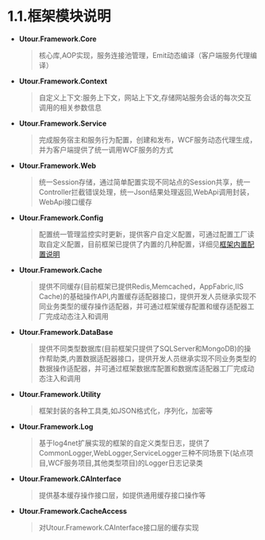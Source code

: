 # 1.1.框架模块说明
* **Utour.Framework.Core**
  >核心库,AOP实现，服务连接池管理，Emit动态编译（客户端服务代理编译）
* **Utour.Framework.Context**
  >自定义上下文:服务上下文，网站上下文,存储网站服务会话的每次交互调用的相关参数信息
* **Utour.Framework.Service**
  >完成服务宿主和服务行为配置，创建和发布，WCF服务动态代理生成，并为客户端提供了统一调用WCF服务的方式
* **Utour.Framework.Web**
  >统一Session存储，通过简单配置实现不同站点的Session共享，统一Controller拦截错误处理，统一Json结果处理返回,WebApi调用封装，WebApi接口缓存
* **Utour.Framework.Config**
  >配置统一管理监控实时更新，提供客户自定义配置，可通过配置工厂读取自定义配置，目前框架已提供了内置的几种配置，详细见[框架内置配置说明][0]
* **Utour.Framework.Cache**
  >提供不同缓存(目前框架已提供Redis,Memcached，AppFabric,IIS Cache)的基础操作API,内置缓存适配器接口，提供开发人员继承实现不同业务类型的缓存操作适配器，并可通过框架缓存配置和缓存适配器工厂完成动态注入和调用
* **Utour.Framework.DataBase**
  >提供不同类型数据库(目前框架只提供了SQLServer和MongoDB)的操作帮助类,内置数据适配器接口，提供开发人员继承实现不同业务类型的数据操作适配器，并可通过框架数据库配置和数据库适配器工厂完成动态注入和调用
* **Utour.Framework.Utility**
  >框架封装的各种工具类,如JSON格式化，序列化，加密等
* **Utour.Framework.Log**
  >基于log4net扩展实现的框架的自定义类型日志，提供了CommonLogger,WebLogger,ServiceLogger三种不同场景下(站点项目,WCF服务项目,其他类型项目)的Logger日志记录类
* **Utour.Framework.CAInterface**
  >提供基本缓存操作接口层，如提供通用缓存接口操作等
* **Utour.Framework.CacheAccess**
  >对Utour.Framework.CAInterface接口层的缓存实现






[0]:../configintro/kuang_jia_pei_zhi_yang_li.md
